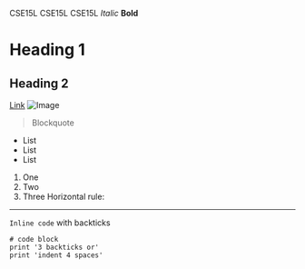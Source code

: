 CSE15L 
CSE15L
CSE15L
*Italic*
**Bold**
# Heading 1
## Heading 2
[Link](http://apple.com)
![Image](https://www.google.com/search?q=pig&sxsrf=AOaemvJ5v-ZuBZepRN68kAYr13NoOUU35w:1642045612033&tbm=isch&source=iu&ictx=1&vet=1&fir=ZPUc1fUR4dVt5M%252CyjAylEy21_Bi4M%252C_%253B-mG3NjFyg4D-pM%252CR7kDkpOnD2LZ7M%252C_%253Bj0XyGbKNAuXMNM%252CR7kDkpOnD2LZ7M%252C_%253BPkOxG8J_c5s_vM%252CpwJzK9VtdaB15M%252C_%253BD_f-qTKK_x89yM%252C6xbINajp9vh8MM%252C_%253BaEQ5JkGfLXo8hM%252CEUha1dry5Zt19M%252C_%253BL4aug52TIhg_jM%252CvvS3r1FgEchI8M%252C_%253BXga76VktWsvnCM%252CiOoPdhOrepTvoM%252C_%253BIU9R1M8No3Md5M%252CXSs-a5ECebeK9M%252C_%253Bw28ptwwLGcH-EM%252C5VqjRlRxboh95M%252C_%253BcoNGCfh7Yz-uzM%252Cc-oJnVmoJ4cFWM%252C_%253BTQi8LV5xMNCehM%252CxIZ90eW_rpXzfM%252C_&usg=AI4_-kQHrNYczm-qbU9_AcOGh3MJIDw6GA&sa=X&ved=2ahUKEwiyuaPL6K31AhXVN30KHYgJCR0Q9QF6BAgPEAE#imgrc=-mG3NjFyg4D-pM)
> Blockquote
* List
* List
* List
1. One
2. Two
3. Three
Horizontal rule:

---
`Inline code` with backticks
```
# code block
print '3 backticks or'
print 'indent 4 spaces'
```
